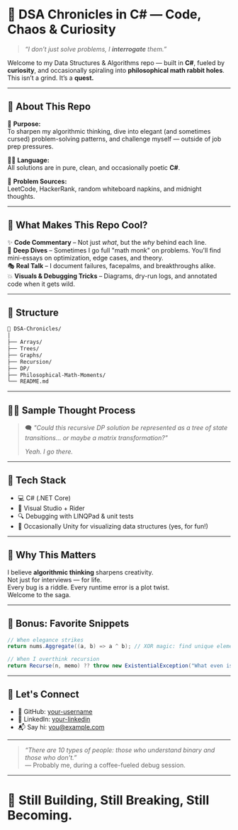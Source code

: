 # 🧠 DSA Chronicles in C# — Code, Chaos & Curiosity

> _“I don’t just solve problems, I **interrogate** them.”_

Welcome to my Data Structures & Algorithms repo — built in **C#**, fueled by **curiosity**, and occasionally spiraling into **philosophical math rabbit holes**.  
This isn’t a grind. It’s a **quest.**

---

## 🚀 About This Repo

🎯 **Purpose:**  
To sharpen my algorithmic thinking, dive into elegant (and sometimes cursed) problem-solving patterns, and challenge myself — outside of job prep pressures.

👨‍💻 **Language:**  
All solutions are in pure, clean, and occasionally poetic **C#**.

🧩 **Problem Sources:**  
LeetCode, HackerRank, random whiteboard napkins, and midnight thoughts.

---

## 🧬 What Makes This Repo Cool?

✨ **Code Commentary** – Not just _what_, but the _why_ behind each line.  
🧠 **Deep Dives** – Sometimes I go full "math monk" on problems. You'll find mini-essays on optimization, edge cases, and theory.  
🎭 **Real Talk** – I document failures, facepalms, and breakthroughs alike.  
💥 **Visuals & Debugging Tricks** – Diagrams, dry-run logs, and annotated code when it gets wild.

---

## 📁 Structure

```bash
📂 DSA-Chronicles/
│
├── Arrays/
├── Trees/
├── Graphs/
├── Recursion/
├── DP/
├── Philosophical-Math-Moments/
└── README.md
```

---

## 🧙‍♂️ Sample Thought Process

> 🗨️ *"Could this recursive DP solution be represented as a tree of state transitions… or maybe a matrix transformation?"*  
>  
> _Yeah. I go there._

---

## 🧰 Tech Stack

- 💻 C# (.NET Core)
- 📝 Visual Studio + Rider
- 🔍 Debugging with LINQPad & unit tests
- 🎯 Occasionally Unity for visualizing data structures (yes, for fun!)

---

## 🧠 Why This Matters

I believe **algorithmic thinking** sharpens creativity.  
Not just for interviews — for life.  
Every bug is a riddle. Every runtime error is a plot twist.  
Welcome to the saga.

---

## 🔖 Bonus: Favorite Snippets

```csharp
// When elegance strikes
return nums.Aggregate((a, b) => a ^ b); // XOR magic: find unique element
```

```csharp
// When I overthink recursion
return Recurse(n, memo) ?? throw new ExistentialException("What even is 'n'?");
```

---

## 🔗 Let's Connect

- 🐙 GitHub: [your-username](https://github.com/your-username)
- 💼 LinkedIn: [your-linkedin](https://linkedin.com/in/your-link)
- 📬 Say hi: [you@example.com](mailto:you@example.com)

---

> _“There are 10 types of people: those who understand binary and those who don't.”_  
> — Probably me, during a coffee-fueled debug session.

---

# 🚧 Still Building, Still Breaking, Still Becoming.
